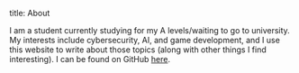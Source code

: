 title: About

I am a student currently studying for my A levels/waiting to go to university. My interests include
cybersecurity, AI, and game development, and I use this website to write about those topics (along
with other things I find interesting). I can be found on GitHub [here](https://github.com/hakmad).

